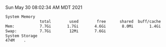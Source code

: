 Sun May 30 08:02:34 AM MDT 2021
```bash
System Memory
               total        used        free      shared  buff/cache   available
Mem:           7.7Gi       1.7Gi       4.6Gi       8.0Mi       1.4Gi       5.6Gi
Swap:          7.7Gi        12Mi       7.6Gi
System Storage
474M	.
```
```bash
